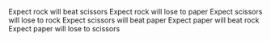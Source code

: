 Expect rock will beat scissors
Expect rock will lose to paper
Expect scissors will lose to rock
Expect scissors will beat paper
Expect paper will beat rock
Expect paper will lose to scissors
